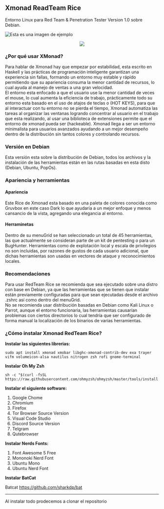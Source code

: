 ## Xmonad ReadTeam Rice
Entorno Linux para Red Team & Penetration Tester
Version 1.0 sobre Debian.

![Esta es una imagen de ejemplo](https://i.imgur.com/dpnDbto.png)

<p align="center">
  <img src="https://raw.githubusercontent.com/TaurusOmar/xmonadRice/main/ezgif-2-da1efdf43970.gif"/>
</p>

### ¿Por qué usar XMonad?  
Para hablar de Xmonad hay que empezar por estabilidad, esta escrito en Haskell y las prácticas de programación inteligente garantizan una experiencia sin fallas, formando un entorno muy estable y rápido permitiendo que su apariencia consuma la menor cantidad de recursos, lo cual ayuda al manejo de ventas a una gran velocidad.  
El entorno esta enfocado a que el usuario use la menor cantidad de veces el mouse, lo cual aumenta la eficiencia de trabajo, prácticamente todo su entorno esta basado en el uso de atajos de teclas o (HOT KEYS), para que al interactuar con tu entorno no se pierda el tiempo, Xmonad automatiza las tareas al organizar las ventanas logrando concentrar al usuario en el trabajo que esta realizando, al usar una biblioteca de extensiones permite que el entorno de xmonad pueda ser (hackeable). Xmonad llega a ser un entorno minimalista para usuarios avanzados ayudando a un mejor desempeño dentro de la distribución sin tantos colores y controlando recursos.  

### Versión en Debian 
Esta versión esta sobre la distribución de Debian, todos los archivos y la instalación de las herramientas están en las rutas basadas en esta disto (Debian, Ubuntu, PopOs).  

### Apariencia y herramientas  

#### Apariencia
Este Rice de Xmonad esta basado en una paleta de colores conocida como Gruvbox en este caso Dark lo que ayudaría a un mejor enfoque y menos cansancio de la vista, agregando una elegancia al entorno.

#### Herraminetas 
Dentro de su menuGrid se han seleccionado un total de 45 herramientas, las que actualmente se consideran parte de un kit de pentesting o para un BugHunter. Herramientas como de explotación local y escala de privilegios no son incluidas, por razones de gustos de cada usuario adicional, que dichas herramientas son usadas en vectores de ataque y reconocimientos locales.

### Recomendaciones
Para usar RedTeam Rice se recomienda que sea ejecutado sobre una distro con base en Debian, ya que las herramientas que se tienen que instalar están previamente configuradas para que sean ejecutadas desde el archivo .zshrc así como dentro del menuGrid.  
No se recomienda usar distribución basadas en Debian como Kali Linux o Parrot, aunque el entorno funcionaria, las herramientas causarían problemas con ciertos directorios lo cual tendría que ser configurado de forma manual la localización de los binarios de varias herramientas.  

### ¿Cómo instalar Xmonad RedTeam Rice?
**Instalar las siguientes librerias:**
```
sudo apt install xmonad xmobar libghc-xmonad-contrib-dev exa trayer vifm volumeicon-alsa nautilus nitrogen zsh rofi gnome-terminal
```  
**Instalar Oh My Zsh** 
```
sh -c "$(curl -fsSL https://raw.githubusercontent.com/ohmyzsh/ohmyzsh/master/tools/install.sh)"
```
**Instalar el siguiente software:**

1. Google Chome
2. Chromium
3. Firefox
4. Tor Browser Source Version
5. Visual Code Studio
6. Discord Source Version
7. Telgram
8. Qutebrowser

**Instalar Nerds Fonts:**
1. Font Awesome 5 Free
2. Mononoki Nerd Font
3. Ubuntu Mono
4. Ubuntu Nerd Font  

**Instalar BatCat** 

Batcat https://github.com/sharkdp/bat

---------------------------------------  
Al instalar todo prodecemos a clonar el repositorio
